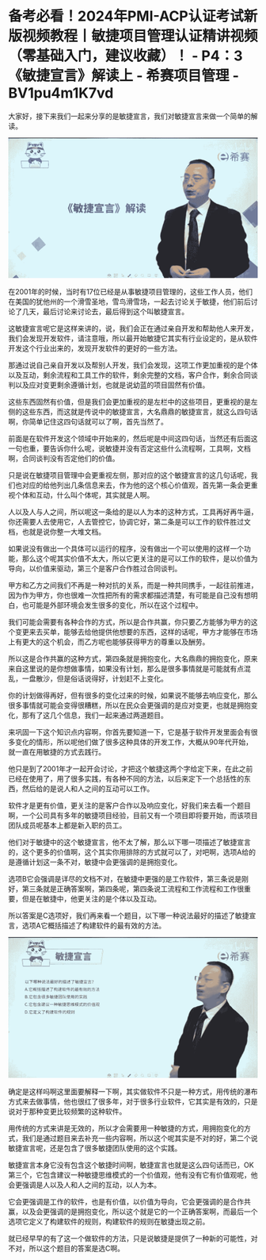 # 备考必看！2024年PMI-ACP认证考试新版视频教程丨敏捷项目管理认证精讲视频（零基础入门，建议收藏）！ - P4：3《敏捷宣言》解读上 - 希赛项目管理 - BV1pu4m1K7vd

大家好，接下来我们一起来分享的是敏捷宣言，我们对敏捷宣言来做一个简单的解读。

![](img/b43aaa2268690bcf58b195961f7e3441_1.png)

在2001年的时候，当时有17位已经是从事敏捷项目管理的，这些工作人员，他们在美国的犹他州的一个滑雪圣地，雪鸟滑雪场，一起去讨论关于敏捷，他们前后讨论了几天，最后讨论来讨论去，最后得到这个叫敏捷宣言。

这敏捷宣言呢它是这样来讲的，说，我们会正在通过亲自开发和帮助他人来开发，我们会发现开发软件，请注意哦，所以最开始敏捷它其实有行业设定的，是从软件开发这个行业出来的，发现开发软件的更好的一些方法。

那通过说自己亲自开发以及帮别人开发，我们会发现，这项工作更加重视的是个体以及互动，剩余流程和工具工作的软件，剩余完整的文档，客户合作，剩余合同谈判以及应对变更剩余遵循计划，也就是说幼蓝的项目固然有价值。

这些东西固然有价值，但是我们会更加重视的是左栏中的这些项目，更重视的是左侧的这些东西，而这就是传说中的敏捷宣言，大名鼎鼎的敏捷宣言，就这么四句话啊，你简单记住这四句话就可以了啊，首先当然了。

前面是在软件开发这个领域中开始来的，然后呢是中间这四句话，当然还有后面这一句也重，要告诉你什么呢，说敏捷并没有否定这些什么流程啊，工具啊，文档啊，合同谈判没有否定他们的价值。

只是说在敏捷项目管理中会更重视左侧，那对应的这个敏捷宣言的这几句话呢，我们也对应的给他列出几条信息来去，作为他的这个核心价值观，首先第一条会更重视个体和互动，什么叫个体呢，其实就是人啊。

人以及人与人之间，所以呢这一条给的是以人为本的这种方式，工具再好再牛逼，你还需要人去使用它，人去管控它，协调它好，第二条是可以工作的软件胜过文档，也就是说你整一大堆文档。

如果说没有做出一个具体可以运行的程序，没有做出一个可以使用的这样一个功能，那么这个呢其实价值不太大，所以它更关注的是可以工作的软件，是以价值为导向，以价值来驱动，第三个是客户合作胜过合同谈判。

甲方和乙方之间我们不再是一种对抗的关系，而是一种共同携手，一起往前推进，因为作为甲方，你也很难一次性把所有的需求都描述清楚，有可能是自己没有想明白，也可能是外部环境会发生很多的变化，所以在这个过程中。

我们可能会需要有各种合作的方式，所以是合作共赢，你只要乙方能够为甲方的这个变更来去买单，能够去给他提供他想要的东西，这样的话呢，甲方才能够在市场上有更大的这个机会，而乙方呢也能够获得甲方的尊重以及酬劳。

所以这是合作共赢的这种方式，第四条就是拥抱变化，大名鼎鼎的拥抱变化，原来来自这里说的是你想做事情，如果没有计划，那么是很多事情就是可能就有点混乱，一盘散沙，但是俗话说得好，计划赶不上变化。

你的计划做得再好，但有很多的变化过来的时候，如果说不能够去响应变化，那么很多事情就可能会变得很糟糕，所以在民众会更强调的是应对变更，也就是拥抱变化，那有了这几个信息，我们一起来通过两道题目。

来巩固一下这个知识点内容啊，你首先要知道一下，它是基于软件开发里面会有很多变化的情形，所以呢他们做了很多这种具体的开发工作，大概从90年代开始，就一直在用敏捷的方式去践行。

他只是到了2001年才一起开会讨论，才把这个敏捷这两个字给定下来，在此之前已经在使用了，用了很多实践，有各种不同的方法，以后来定下一个总括性的东西，然后给的是说人和人之间的互动可以工作。

软件才是更有价值，更关注的是客户合作以及响应变化，好我们来去看一个题目啊，一个公司具有多年的敏捷项目经验，目前又有一个项目即将要开始，而该项目团队成员呢基本上都是新入职的员工。

他们对于敏捷中的这个敏捷宣言，他不太了解，那么以下哪一项描述了敏捷宣言的，这个更多的价值啊，这个其实你用排除的方式就可以了，对吧啊，选项A给的是遵循计划这一条不对，敏捷中会更强调的是拥抱变化。

选项B它会强调是详尽的文档不对，在敏捷中更强的是工作软件，第三条说是刚好，第三条就是正确答案啊，第四条呢，第四条说工流程和工作流程和工作很重要，但是在敏捷中，他更关注的是个体以及互动。

所以答案是C选项好，我们再来看一个题目，以下哪一种说法最好的描述了敏捷宣言，选项A它概括描述了构建软件的最有效的方法。



![](img/b43aaa2268690bcf58b195961f7e3441_3.png)

确定是这样吗啊这里面要解释一下啊，其实做软件不只是一种方式，用传统的瀑布方式来去做事情，他也很红了很多年，对于很多行业软件，它其实是有效的，只是说对于那种变更比较频繁的这种软件。

用传统的方式来讲是无效的，所以才会需要用一种敏捷的方式，用拥抱变化的方式，我们是通过题目来去补充一些内容啊，所以这个呢其实是不对的好，第二个说敏捷宣言呢，还是包含了很多敏捷团队使用的这个实践。

敏捷宣言本身它没有包含这个敏捷时间啊，敏捷宣言也就是这么四句话而已，OK第三个，它包含建议一种敏捷思维模式的一个价值观，他有没有它有价值观呢，他会更强调是人以及人和人之间的互动，以人为本。

它会更强调是工作的软件，也是有价值，以价值为导向，它会更强调的是合作共赢，以及会更强调的是拥抱变化，所以这个就是它的一个正确答案啊，而最后一个选项它定义了构建软件的规则，构建软件的规则在敏捷出现之前。

就已经早早的有了这一个做软件的方法，只是说敏捷是提供了一种新的可能性，对不对，所以这个题目的答案是选C啊。

